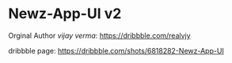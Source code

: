 # Newz-App-UI v2
 
Orginal Author *vijay verma*: https://dribbble.com/realvjy

dribbble page: https://dribbble.com/shots/6818282-Newz-App-UI
